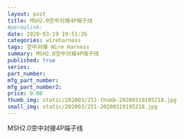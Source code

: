 ```yaml
---
layout: post
title: MSH2.0空中对接4P端子线
#permalink: 
date: 2020-03-19 19:51:26
categories: wireharness
tags: 空中对接 Wire Harness
summary: MSH2.0空中对接4P端子线
published: true 
series: 
part_number: 
mfg_part_number: 
mfg_part_number2: 
price: 0.00
thumb_img: static/202003/251-thumb-20200319195218.jpg
small_img: static/202003/251-20200319195218.jpg
---
```



MSH2.0空中对接4P端子线